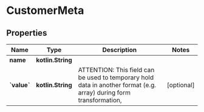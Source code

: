 
# CustomerMeta

## Properties
Name | Type | Description | Notes
------------ | ------------- | ------------- | -------------
**name** | **kotlin.String** |  | 
**&#x60;value&#x60;** | **kotlin.String** | ATTENTION: This field can be used to temporary hold data in another format (e.g. array) during form transformation, |  [optional]



